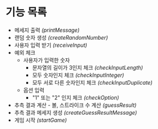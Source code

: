 # 기능 목록
- 메세지 출력 *(printMessage)*
- 랜덤 숫자 생성 *(createRandomNumber)*
- 사용자 입력 받기 *(receiveInput)*
- 예외 체크
    - 사용자가 입력한 숫자 
      - 문자열의 길이가 3인지 체크 *(checkInputLength)*
      - 모두 숫자인지 체크 *(checkInputInteger)*
      - 모두 서로 다른 숫자인지 체크 *(checkInputDuplicate)*
    - 옵션 입력
      - "1" 또는 "2" 인지 체크 *(checkOption)*
- 추측 결과 계산 - 볼, 스트라이크 수 계산 *(guessResult)*
- 추측 결과 메세지 생성 *(createGuessResultMessage)*
- 게임 시작 *(startGame)*